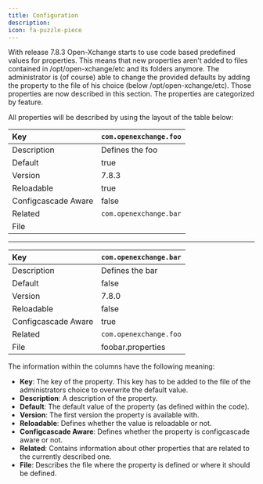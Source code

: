 ```yaml
---
title: Configuration
description: 
icon: fa-puzzle-piece
---
```


With release 7.8.3 Open-Xchange starts to use code based predefined values for properties. This means that new properties aren't added to files contained in 
/opt/open-xchange/etc and its folders anymore. The administrator is (of course) able to change the provided defaults by adding the property to the file of his choice (below /opt/open-xchange/etc). 
Those properties are now described in this section. The properties are categorized by feature.  

All properties will be described by using the layout of the table below:

| Key 		  		  | `com.openexchange.foo` 	| 
| :---        		  | :---      					|
| Description 		  | Defines the foo 			|
| Default 			  | true						|
| Version 			  | 7.8.3						|
| Reloadable          | true						|
| Configcascade Aware | false						|
| Related 			  | `com.openexchange.bar` 	|
| File 			      | 							|

---

| Key 		  		  | `com.openexchange.bar` 	| 
| :---        		  | :---      					|
| Description 		  | Defines the bar 			|
| Default 			  | false						|
| Version 			  | 7.8.0						|
| Reloadable          | false						|
| Configcascade Aware | true						|
| Related 			  | `com.openexchange.foo` 	|
| File 			      | foobar.properties			|

The information within the columns have the following meaning:

  * **Key**: The key of the property. This key has to be added to the file of the administrators choice to overwrite the default value.
  * **Description**: A description of the property.
  * **Default**: The default value of the property (as defined within the code).
  * **Version**: The first version the property is available with.
  * **Reloadable**: Defines whether the value is reloadable or not.
  * **Configcascade Aware**: Defines whether the property is configcascade aware or not.
  * **Related**: Contains information about other properties that are related to the currently described one.
  * **File**: Describes the file where the property is defined or where it should be defined.